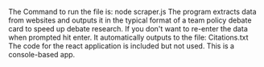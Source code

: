 The Command to run the file is: node scraper.js
The program extracts data from websites and outputs it in the typical format of a team policy debate card to speed up debate research. 
If you don't want to re-enter the data when prompted hit enter.
It automatically outputs to the file: Citations.txt
The code for the react application is included but not used.
This is a console-based app. 
